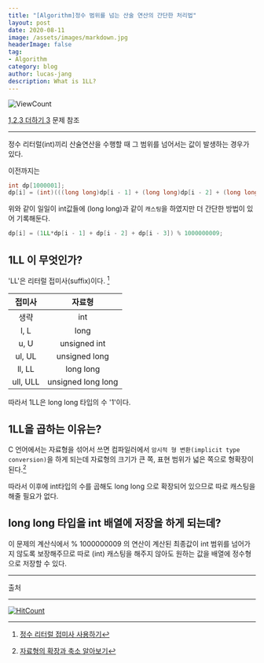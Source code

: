 ```yaml
---
title: "[Algorithm]정수 범위를 넘는 산술 연산의 간단한 처리법"
layout: post
date: 2020-08-11
image: /assets/images/markdown.jpg
headerImage: false
tag:
- Algorithm
category: blog
author: lucas-jang
description: What is 1LL?
---
```


![ViewCount](https://views.whatilearened.today/views/github/<user>/<repo>.svg)

[1,2,3 더하기 3]( https://www.acmicpc.net/problem/15988) 문제 참조

---

정수 리터럴(int)끼리 산술연산을 수행할 때 그 범위를 넘어서는 값이 발생하는 경우가 있다.

이전까지는

```c++
int dp[1000001];
dp[i] = (int)(((long long)dp[i - 1] + (long long)dp[i - 2] + (long long)dp[i - 3]) % (long long)1000000009);
```

위와 같이 일일이 int값들에 (long long)과 같이 `캐스팅`을 하였지만 더 간단한 방법이 있어 기록해둔다.

```c++
dp[i] = (1LL*dp[i - 1] + dp[i - 2] + dp[i - 3]) % 1000000009;
```



## 1LL 이 무엇인가?

'LL'은 리터럴 접미사(suffix)이다. [^1]

| **접미사** |     **자료형**     |
| :--------: | :----------------: |
|    생략    |        int         |
|    l, L    |        long        |
|    u, U    |    unsigned int    |
|   ul, UL   |   unsigned long    |
|   ll, LL   |     long long      |
|  ull, ULL  | unsigned long long |



따라서 1LL은 long long 타입의 수 '1'이다. 



## 1LL을 곱하는 이유는?

C 언어에서는 자료형을 섞어서 쓰면 컴파일러에서 `암시적 형 변환(implicit type conversion)`을 하게 되는데 자료형의 크기가 큰 쪽, 표현 범위가 넓은 쪽으로 형확장이 된다.[^2]

따라서 이후에 int타입의 수를 곱해도 long long 으로 확장되어 있으므로 따로 캐스팅을 해줄 필요가 없다.



## long long 타입을 int 배열에 저장을 하게 되는데?

이 문제의 계산식에서 % 1000000009 의 연산이 계산된 최종값이 int 범위를 넘어가지 않도록 보장해주므로 따로 (int) 캐스팅을 해주지 않아도 원하는 값을 배열에 정수형으로 저장할 수 있다.

---

출처

[^1]:  [정수 리터럴 접미사 사용하기](https://dojang.io/mod/page/view.php?id=71)
[^2]: [자료형의 확장과 축소 알아보기](https://dojang.io/mod/page/view.php?id=112)

---

[![HitCount](http://hits.dwyl.com/lucas-jang//lucas-janggithubio/%EC%9D%B8%ED%8A%B8%EB%B2%94%EC%9C%84%EB%A5%BC-%EB%84%98%EB%8A%94-%EA%B3%84%EC%.svg)](http://hits.dwyl.com/lucas-jang//lucas-janggithubio/%EC%9D%B8%ED%8A%B8%EB%B2%94%EC%9C%84%EB%A5%BC-%EB%84%98%EB%8A%94-%EA%B3%84%EC%)




